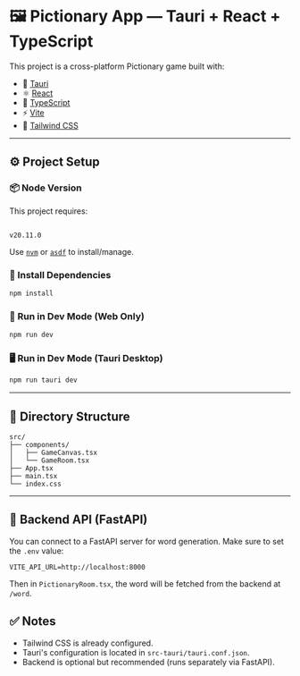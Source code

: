 # 🖼️ Pictionary App — Tauri + React + TypeScript

This project is a cross-platform Pictionary game built with:

- 🎯 [Tauri](https://tauri.app/)
- ⚛️ [React](https://react.dev/)
- 💙 [TypeScript](https://www.typescriptlang.org/)
- ⚡ [Vite](https://vitejs.dev/)
- 🎨 [Tailwind CSS](https://tailwindcss.com/)

---

## ⚙️ Project Setup

### 📦 Node Version

This project requires:

```

v20.11.0

````

Use [`nvm`](https://github.com/nvm-sh/nvm) or [`asdf`](https://asdf-vm.com/) to install/manage.

### 🚀 Install Dependencies

```bash
npm install
````

### 🧪 Run in Dev Mode (Web Only)

```bash
npm run dev
```

### 🖥️ Run in Dev Mode (Tauri Desktop)

```bash
npm run tauri dev
```

---

## 📁 Directory Structure

```
src/
├── components/
│   ├── GameCanvas.tsx
│   └── GameRoom.tsx
├── App.tsx
├── main.tsx
└── index.css
```

---

## 🧰 Backend API (FastAPI)

You can connect to a FastAPI server for word generation. Make sure to set the `.env` value:

```env
VITE_API_URL=http://localhost:8000
```

Then in `PictionaryRoom.tsx`, the word will be fetched from the backend at `/word`.


## ✅ Notes

* Tailwind CSS is already configured.
* Tauri's configuration is located in `src-tauri/tauri.conf.json`.
* Backend is optional but recommended (runs separately via FastAPI).

